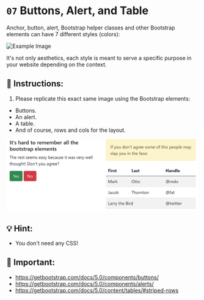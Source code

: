 # `07` Buttons, Alert, and Table

Anchor, button, alert, Bootstrap helper classes and other Bootstrap elements can have 7 different styles (colors):

![Example Image](../../.learn/assets/07-buttons-alert-and-table-img1.png?raw=true)


It's not only aesthetics, each style is meant to serve a specific purpose in your website depending on the context.

## 📝 Instructions:

1. Please replicate this exact same image using the Bootstrap elements: 

- Buttons.
- An alert.
- A table.
- And of course, rows and cols for the layout.

![Example Image](../.learn/assets/07-buttons-alert-and-table-result.png?raw=true)

## 💡 Hint:

+ You don't need any CSS!

## 🔎 Important:

- https://getbootstrap.com/docs/5.0/components/buttons/
- https://getbootstrap.com/docs/5.0/components/alerts/
- https://getbootstrap.com/docs/5.0/content/tables/#striped-rows
